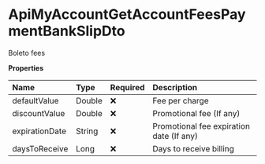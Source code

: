 # ApiMyAccountGetAccountFeesPaymentBankSlipDto

Boleto fees

**Properties**

| Name           | Type   | Required | Description                              |
| :------------- | :----- | :------- | :--------------------------------------- |
| defaultValue   | Double | ❌       | Fee per charge                           |
| discountValue  | Double | ❌       | Promotional fee (If any)                 |
| expirationDate | String | ❌       | Promotional fee expiration date (If any) |
| daysToReceive  | Long   | ❌       | Days to receive billing                  |

<!-- This file was generated by liblab | https://liblab.com/ -->
